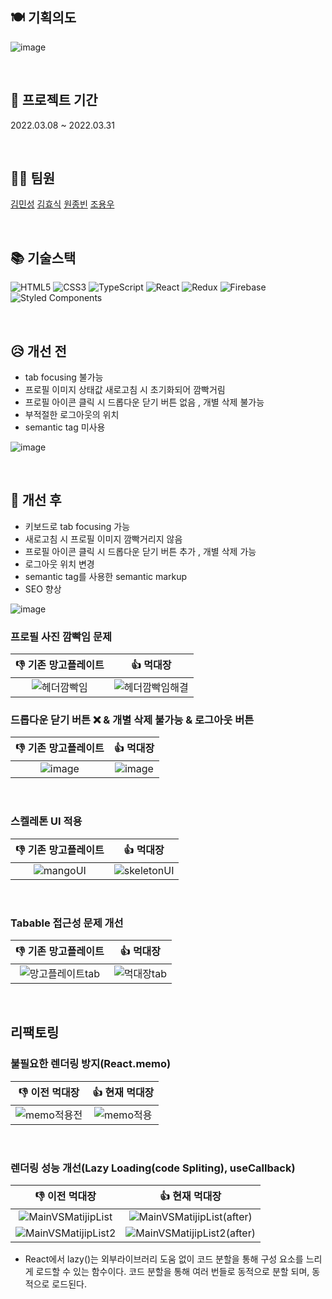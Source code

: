 ## 🍽 기획의도
![image](https://user-images.githubusercontent.com/60125497/161045894-e8ec52b0-a4e8-4bf2-a3cb-09906b895d41.png)

<br>

## 📆 프로젝트 기간
2022.03.08 ~ 2022.03.31

<br>

## 👨‍💻 팀원
[김민성](https://gtihub.com/minsoftk) [김효식](https://github.com/h-sick) [원종빈](https://github.com/JJongBin) [조용우](https://github.com/ywc8851) 

<br>

## 📚 기술스택
![HTML5](https://img.shields.io/badge/html5-%23E34F26.svg?style=for-the-badge&logo=html5&logoColor=white)
![CSS3](https://img.shields.io/badge/css3-%231572B6.svg?style=for-the-badge&logo=css3&logoColor=white)
![TypeScript](https://img.shields.io/badge/typescript-%23007ACC.svg?style=for-the-badge&logo=typescript&logoColor=white)
![React](https://img.shields.io/badge/react-%2320232a.svg?style=for-the-badge&logo=react&logoColor=%2361DAFB)
![Redux](https://img.shields.io/badge/redux-%23593d88.svg?style=for-the-badge&logo=redux&logoColor=white)
![Firebase](https://img.shields.io/badge/firebase-%23039BE5.svg?style=for-the-badge&logo=firebase)
![Styled Components](https://img.shields.io/badge/styled--components-DB7093?style=for-the-badge&logo=styled-components&logoColor=white)

<br/>

## 😥 개선 전
- tab focusing 불가능
- 프로필 이미지 상태값 새로고침 시 초기화되어 깜빡거림
- 프로필 아이콘 클릭 시 드롭다운 닫기 버튼 없음 , 개별 삭제 불가능
- 부적절한 로그아웃의 위치
- semantic tag 미사용

![image](https://user-images.githubusercontent.com/60125497/161046037-f7890369-822f-4bde-82bf-ac667a0cf339.png)

<br>

## 🤩 개선 후
- 키보드로 tab focusing 가능
- 새로고침 시 프로필 이미지 깜빡거리지 않음
- 프로필 아이콘 클릭 시 드롭다운 닫기 버튼 추가 , 개별 삭제 가능
- 로그아웃 위치 변경
- semantic tag를 사용한 semantic markup
- SEO 향상 

![image](https://user-images.githubusercontent.com/60125497/161055913-a3233888-3ad6-469f-974c-5dc88a8e29e3.png)

### 프로필 사진 깜빡임 문제
|👎 기존 망고플레이트|👍 먹대장|
|:---:|:---:|
|![헤더깜빡임](https://user-images.githubusercontent.com/60125497/161048868-bd08f086-67b7-4c15-8123-29dc652516a9.gif)|![헤더깜빡임해결](https://user-images.githubusercontent.com/60125497/161049711-0e522f2a-8825-4322-804a-2889562639b1.gif)|

### 드롭다운 닫기 버튼 ❌ & 개별 삭제 불가능 & 로그아웃 버튼
|👎 기존 망고플레이트|👍 먹대장|
|:---:|:---:|
|![image](https://user-images.githubusercontent.com/60125497/161050944-485a332c-7284-42bf-b0bf-70a1dcef67a3.png)|![image](https://user-images.githubusercontent.com/60125497/161051689-57d7e97e-1afd-4dee-8396-05b821d42a51.png)|

<br/>

### 스켈레톤 UI 적용
|👎 기존 망고플레이트|👍 먹대장|
|:---:|:---:|
|![mangoUI](https://user-images.githubusercontent.com/86653111/161056780-ddc736f6-c2b3-46b4-a89d-f0465c72e134.gif)|![skeletonUI](https://user-images.githubusercontent.com/86653111/161056511-00cf2dd7-7940-4039-8a70-8714465a2d53.gif)|

<br/>

### Tabable 접근성 문제 개선
|👎 기존 망고플레이트|👍 먹대장|
|:---:|:---:|
|![망고플레이트tab](https://user-images.githubusercontent.com/55948211/161093463-1eccdea1-8a62-429e-b0f6-95b7df17743f.gif)|![먹대장tab](https://user-images.githubusercontent.com/55948211/161093514-07f6f505-c837-439f-ac04-89b81a8d36b9.gif)|

<br/>

## 리팩토링

### 불필요한 렌더링 방지(React.memo)
|👎 이전 먹대장|👍 현재 먹대장|
|:---:|:---:|
|![memo적용전](https://user-images.githubusercontent.com/55948211/161093699-33a6b5ec-de82-4215-85ea-d1e98e163469.gif)|![memo적용](https://user-images.githubusercontent.com/55948211/161093682-1651f1a2-4e86-4279-b6d7-b45575d94bc2.gif)|

<br/>

### 렌더링 성능 개선(Lazy Loading(code Spliting), useCallback)
|👎 이전 먹대장|👍 현재 먹대장|
|:---:|:---:|
|![MainVSMatijipList](https://user-images.githubusercontent.com/55948211/161108421-cc4256cb-c708-48bb-9d37-8a4ff23a29df.png)|![MainVSMatijipList(after)](https://user-images.githubusercontent.com/55948211/161108738-7ba9a559-3ddb-4623-b2cb-4a2a4b32a7f0.png)|
|![MainVSMatijipList2](https://user-images.githubusercontent.com/55948211/161109144-369be2e3-15f9-42a3-87af-2a8ea9509890.png) | ![MainVSMatijipList2(after)](https://user-images.githubusercontent.com/55948211/161109118-ceb55aae-527d-4c17-a781-79449541d1d5.png)|
* React에서 lazy()는 외부라이브러리 도움 없이 코드 분할을 통해 구성 요소를 느리게 로드할 수 있는 함수이다. 코드 분할을 통해 여러 번들로 동적으로 분할 되며, 동적으로 로드된다. 






